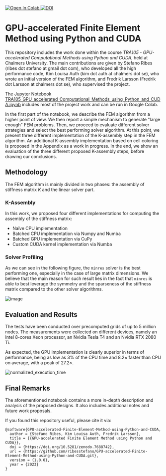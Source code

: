 <a target="_blank" href="https://colab.research.google.com/github/ribesstefano/GPU-accelerated-Finite-Element-Method-using-Python-and-CUDA/blob/1c7395e6288f3b205421963411e4e57eb7e34f0f/TRA105_GPU_accelerated_Computational_Methods_using_Python_and_CUDA.ipynb">
  <img src="https://colab.research.google.com/assets/colab-badge.svg" alt="Open In Colab"/>
</a> <a href="https://zenodo.org/badge/latestdoi/577767935"><img src="https://zenodo.org/badge/577767935.svg" alt="DOI"></a>

# GPU-accelerated Finite Element Method using Python and CUDA

This repository includes the work done within the course _TRA105 - GPU-accelerated Computational Methods using Python and CUDA_, held at Chalmers University.
The main contributions are given by Stefano Ribes (ribes dot stefano at gmail dot com), who developed all the high performance code, Kim Louisa Auth (kim dot auth at chalmers dot se), who wrote an initial version of the FEM algorithm, and Fredrik Larsson (Fredrik dot Larsson at chalmers dot se), who supervised the project.

The Jupyter Notebook [TRA105_GPU_accelerated_Computational_Methods_using_Python_and_CUDA.ipynb](TRA105_GPU_accelerated_Computational_Methods_using_Python_and_CUDA.ipynb) includes most of the project work and can be run in Google Colab.

In the first part of the notebook, we describe the FEM algorithm from a higher point of view. We then report a simple mechanism to generate "large enough" FEM problems. Then, we proceed to evaluate different solver strategies and select the best performing solver algorithm.
At this point, we present three different implementation of the K-assembly step in the FEM algorithm. An additional K-assembly implementation based on cell coloring is proposed in the Appendix as a work in progress.
In the end, we show an evaluation of the three different proposed K-assembly steps, before drawing our conclusions.

## Methodology

The FEM algorithm is mainly divided in two phases: the assembly of stiffness matrix $K$ and the linear solver part.

### K-Assembly

In this work, we proposed four different implementations for computing the assembly of the stiffness matrix:

* Naïve CPU implementation
* Batched CPU implementation via Numpy and Numba
* Batched GPU implementation via CuPy
* Custom CUDA kernel implementation via Numba

### Solver Profiling

As we can see in the following figure, the `minres` solver is the best performing one, especially in the case of large matrix dimensions. We believe that the main reason for such result lies in the fact that `minres` is able to best leverage the symmetry and the sparseness of the stiffness matrix compared to the other solver algorithms.

![image](https://user-images.githubusercontent.com/17163014/222154915-b5b35c26-875c-49fd-94e9-c67a8ac8d744.png)

## Evaluation and Results

The tests have been conducted over precomputed grids of up to 5 million nodes. The measurements were collected on different devices, namely an Intel 8-cores Xeon processor, an Nvidia Tesla T4 and an Nvidia RTX 2080 Ti.

As expected, the GPU implementation is clearly superior in terms of performance, being as low as 3% of the CPU time and $8.2\times$ faster than CPU on average, with a peak of $27.2\times$.

![normalized_execution_time](https://user-images.githubusercontent.com/17163014/222154686-e93d7706-0151-44b2-b588-cc86632de05b.png)

## Final Remarks

The aforementioned notebook contains a more in-depth description and analysis of the proposed designs. It also includes additional notes and future work proposals.

If you found this repository useful, please cite it via:

```
@software{GPU-accelerated-Finite-Element-Method-using-Python-and-CUDA,
  author = {Stefano Ribes, Kim Louisa Auth, Fredrik Larsson},
  title = {{GPU-accelerated Finite Element Method using Python and CUDA}},
  doi = {https://doi.org/10.5281/zenodo.7688742},
  url = {https://github.com/ribesstefano/GPU-accelerated-Finite-Element-Method-using-Python-and-CUDA.git},
  version = {1.0.0},
  year = {2023}
}
```
